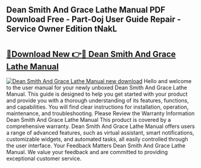 ## Dean Smith And Grace Lathe Manual PDF Download Free - Part-0oj User Guide Repair - Service Owner Edition tNakL

# <h2><a href="http://bc82997.oget.top/?id=Dean+Smith+And+Grace+Lathe+Manual">🔗Download New 👉🔴 Dean Smith And Grace Lathe Manual</a></h2>

[![Dean Smith And Grace Lathe Manual new download](https://i.imgur.com/5g1atiW.png)](http://bc82997.oget.top/?id=Dean+Smith+And+Grace+Lathe+Manual)
Hello and welcome to the user manual for your newly unboxed Dean Smith And Grace Lathe Manual. This guide is designed to help you get started with your product and provide you with a thorough understanding of its features, functions, and capabilities. You will find clear instructions for installation, operation, maintenance, and troubleshooting. Please Review the Warranty Information Dean Smith And Grace Lathe Manual This product is covered by a comprehensive warranty. Dean Smith And Grace Lathe Manual offers users a range of advanced features, such as virtual assistant, smart notifications, customizable widgets, and automated tasks, all easily controlled through the user interface. Your Feedback Matters Dean Smith And Grace Lathe Manual. We value your feedback and are committed to providing exceptional customer service.
